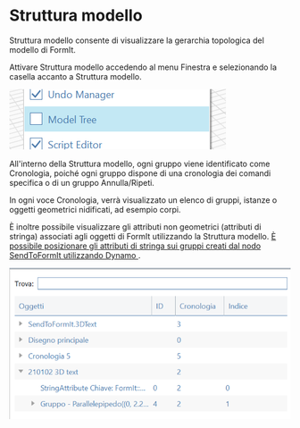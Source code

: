 # Struttura modello

Struttura modello consente di visualizzare la gerarchia topologica del modello di FormIt.

Attivare Struttura modello accedendo al menu Finestra e selezionando la casella accanto a Struttura modello.

![](../.gitbook/assets/model-tree-menu.png)

All'interno della Struttura modello, ogni gruppo viene identificato come Cronologia, poiché ogni gruppo dispone di una cronologia dei comandi specifica o di un gruppo Annulla/Ripeti.

In ogni voce Cronologia, verrà visualizzato un elenco di gruppi, istanze o oggetti geometrici nidificati, ad esempio corpi.

È inoltre possibile visualizzare gli attributi non geometrici (attributi di stringa) associati agli oggetti di FormIt utilizzando la Struttura modello. [ È possibile posizionare gli attributi di stringa sui gruppi creati dal nodo SendToFormIt utilizzando Dynamo ](https://formit.autodesk.com/page/formit-dynamo#dynamo-formit-nodes).

![](../.gitbook/assets/model-tree-attribute.png)
